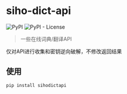 # siho-dict-api

![PyPI](https://img.shields.io/pypi/v/sihodictapi?style=flat-square)
![PyPI - License](https://img.shields.io/pypi/l/sihodictapi?color=information&style=flat-square)

> 一些在线词典/翻译API

仅对API进行收集和密钥逆向破解，不修改返回结果

## 使用
```
pip install sihodictapi
```